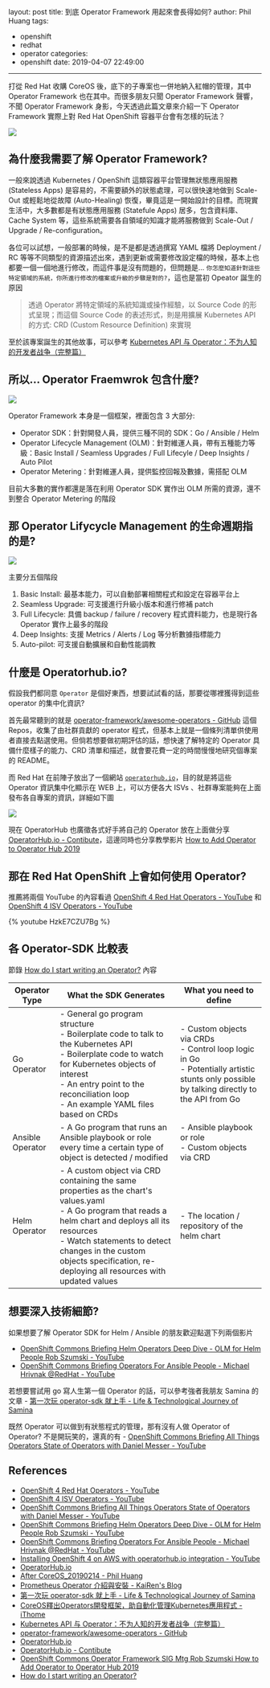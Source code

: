 layout: post
title: 到底 Operator Framework 用起來會長得如何?
author: Phil Huang
tags:
  - openshift
  - redhat
  - operator
categories:
  - openshift
date: 2019-04-07 22:49:00
---
打從 Red Hat 收購 CoreOS 後，底下的子專案也一併地納入紅帽的管理，其中 Operator Framework 也在其中。而很多朋友只聞 Operator Framework 聲響，不聞 Operator Framework 身影，今天透過此篇文章來介紹一下 Operator Framework 實際上對 Red Hat OpenShift 容器平台會有怎樣的玩法？

![](/images/operator-0.png)

<!--more-->

## 為什麼我需要了解 Operator Framework?

一般來說透過 Kubernetes / OpenShift 這類容器平台管理無狀態應用服務 (Stateless Apps) 是容易的，不需要額外的狀態處理，可以很快速地做到 Scale-Out 或輕鬆地從故障 (Auto-Healing) 恢復，畢竟這是一開始設計的目標。而現實生活中，大多數都是有狀態應用服務 (Statefule Apps) 居多，包含資料庫、Cache System 等，這些系統需要各自領域的知識才能將服務做到 Scale-Out / Upgrade / Re-configuration。

各位可以試想，一般部署的時候，是不是都是透過撰寫 YAML 檔將 Deployment / RC 等等不同類型的資源描述出來，遇到更新或需要修改設定檔的時候，基本上也都要一個一個地進行修改，而這件事是沒有問題的，但問題是... `你怎麼知道針對這些特定領域的系統，你所進行修改的檔案或升級的步驟是對的?`，這也是當初 Opeator 誕生的原因
  
> 透過 Operator 將特定領域的系統知識或操作經驗，以 Source Code 的形式呈現；而這個 Source Code 的表述形式，則是用擴展 Kubernetes API 的方式: CRD (Custom Resource Definition) 來實現

至於該專案誕生的其他故事，可以參考 [Kubernetes API 与 Operator：不为人知的开发者战争（完整篇）][13]

## 所以... Operator Fraemwrok 包含什麼?

![](/images/operator-1.png)


Operator Framework 本身是一個框架，裡面包含 3 大部分:
- Operator SDK：針對開發人員，提供三種不同的 SDK：Go / Ansible / Helm
- Operator Lifecycle Management (OLM)：針對維運人員，帶有五種能力等級：Basic Install / Seamless Upgrades / Full Lifecyle / Deep Insights / Auto Pilot
- Operator Metering：針對維運人員，提供監控回報及數據，需搭配 OLM

目前大多數的實作都還是落在利用 Operator SDK 實作出 OLM 所需的資源，還不到整合 Operator Metering 的階段

## 那 Operator Lifycycle Management 的生命週期指的是?

![](/images/operator-3.png)

主要分五個階段
1. Basic Install: 最基本能力，可以自動部署相關程式和設定在容器平台上
2. Seamless Upgrade: 可支援進行升級小版本和進行修補 patch
3. Full Lifecycle: 具備 backup / failure / recovery 程式資料能力，也是現行各 Operator 實作上最多的階段
4. Deep Insights: 支援 Metrics / Alerts / Log 等分析數據指標能力
5. Auto-pilot: 可支援自動擴展和自動性能調教



## 什麼是 Operatorhub.io?


假設我們都同意 `Operator` 是個好東西，想要試試看的話，那要從哪裡獲得到這些 operator 的集中化資訊? 

首先最常聽到的就是 [operator-framework/awesome-operators - GitHub][14] 這個 Repos，收集了由社群貢獻的 operator 程式，但基本上就是一個條列清單供使用者直接去點選使用。但倘若想要做初期評估的話，想快速了解特定的 Operator 具備什麼樣子的能力、CRD 清單和描述，就會要花費一定的時間慢慢地研究個專案的 README。

而 Red Hat 在前陣子放出了一個網站 [`operatorhub.io`][15]，目的就是將這些 Operator 資訊集中化顯示在 WEB 上，可以方便各大 ISVs 、社群專案能夠在上面發布各自專案的資訊，詳細如下圖

![](/images/operator-2.png)

現在 OperatorHub 也廣徵各式好手將自己的 Operator 放在上面做分享 [OperatorHub.io - Contibute][16]，這邊同時也分享教學影片 [How to Add Operator to Operator Hub 2019][17]

## 那在 Red Hat OpenShift 上會如何使用 Operator?

推薦將兩個 YouTube 的內容看過 [OpenShift 4 Red Hat Operators - YouTube][1] 和 [OpenShift 4 ISV Operators - YouTube][2]

{% youtube HzkE7CZU7Bg %}


## 各 Operator-SDK 比較表

節錄 [How do I start writing an Operator?][18] 內容

Operator Type | What the SDK Generates | What you need to define
---|---|---
Go Operator| - General go program structure<br>- Boilerplate code to talk to the Kubernetes API<br>- Boilerplate code to watch for Kubernetes objects of interest<br>- An entry point to the reconciliation loop<br>- An example YAML files based on CRDs|- Custom objects via CRDs<br>- Control loop logic in Go<br>- Potentially artistic stunts only possible by talking directly to the API from Go
Ansible Operator|- A Go program that runs an Ansible playbook or role every time a certain type of object is detected / modified|- Ansible playbook or role<br>- Custom objects via CRD
Helm Operator|- A custom object via CRD containing the same properties as the chart's values.yaml<br>- A Go program that reads a helm chart and deploys all its resources<br>- Watch statements to detect changes in the custom objects specification, re-deploying all resources with updated values|- The location / repository of the helm chart



## 想要深入技術細節?

如果想要了解 Operator SDK for Helm / Ansible 的朋友歡迎點選下列兩個影片
- [OpenShift Commons Briefing Helm Operators Deep Dive - OLM for Helm People Rob Szumski - YouTube][4]
- [OpenShift Commons Briefing Operators For Ansible People - Michael Hrivnak @RedHat - YouTube][5]

若想要嘗試用 go 寫人生第一個 Operator 的話，可以參考強者我朋友 Samina 的文章 - [第一次玩 operator-sdk 就上手 - Life & Technological Journey of Samina][11]

既然 Operator 可以做到有狀態程式的管理，那有沒有人做 Operator of Operator? 不是開玩笑的，還真的有 - [OpenShift Commons Briefing All Things Operators State of Operators with Daniel Messer - YouTube][3]


## References
- [OpenShift 4 Red Hat Operators - YouTube][1]
- [OpenShift 4 ISV Operators - YouTube][2]
- [OpenShift Commons Briefing All Things Operators State of Operators with Daniel Messer - YouTube][3]
- [OpenShift Commons Briefing Helm Operators Deep Dive - OLM for Helm People Rob Szumski - YouTube][4]
- [OpenShift Commons Briefing Operators For Ansible People - Michael Hrivnak @RedHat - YouTube][5]
- [Installing OpenShift 4 on AWS with operatorhub.io integration - YouTube][6]
- [OperatorHub.io][7]
- [After CoreOS_20190214 - Phil Huang][8]
- [Prometheus Operator 介紹與安裝 - KaiRen's Blog][10]
- [第一次玩 operator-sdk 就上手 - Life & Technological Journey of Samina][11]
- [CoreOS釋出Operators開發框架，助自動化管理Kubernetes應用程式 - iThome][12]
- [Kubernetes API 与 Operator：不为人知的开发者战争（完整篇）][13]
- [operator-framework/awesome-operators - GitHub][14]
- [OperatorHub.io][15]
- [OperatorHub.io - Contibute][16]
- [OpenShift Commons Operator Framework SIG Mtg Rob Szumski How to Add Operator to Operator Hub 2019][17]
- [How do I start writing an Operator?][18]

[1]: https://www.youtube.com/watch?v=HzkE7CZU7Bg
[2]: https://www.youtube.com/watch?v=KNbHNXXHzFY
[3]: https://www.youtube.com/watch?v=GgEKEYH9MMM
[4]: https://www.youtube.com/watch?v=1on_wRY2dzQ
[5]: https://www.youtube.com/watch?v=iIvwhNiYKYE
[6]: https://www.youtube.com/watch?v=kQJxGtsqphk
[7]: https://operatorhub.io/
[8]: https://speakerdeck.com/pichuang/after-coreos-20190214?slide=22
[9]: https://github.com/operator-framework/awesome-operators
[10]: https://k2r2bai.com/2018/06/23/devops/prometheus/prometheus-operator/
[11]: https://bestsamina.github.io/posts/2019-02-04-first-operator-sdk-helm/
[12]: https://www.ithome.com.tw/news/122842
[13]: http://www.lijiaocn.com/%E9%A1%B9%E7%9B%AE/2019/01/08/kubernetes-api-and-operator-history.html
[14]: https://github.com/operator-framework/awesome-operators
[15]: https://operatorhub.io
[16]: https://operatorhub.io/contribute
[17]: https://www.youtube.com/watch?v=-6dLnKOtgVY
[18]: https://operatorhub.io/getting-started#How-do-I-start-writing-an-Operator?